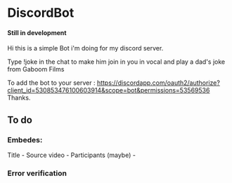 # DiscordBot
#### Still in development
Hi this is a simple Bot i'm doing for my discord server.

Type !joke in the chat to make him join in you in vocal and play a dad's joke from Gaboom Films


To add the bot to your server : https://discordapp.com/oauth2/authorize?client_id=530853476100603914&scope=bot&permissions=53569536
Thanks.

## To do
### Embedes:
Title -
Source video -
Participants (maybe) -

### Error verification


